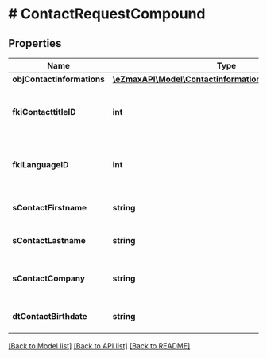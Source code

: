 # # ContactRequestCompound

## Properties

Name | Type | Description | Notes
------------ | ------------- | ------------- | -------------
**objContactinformations** | [**\eZmaxAPI\Model\ContactinformationsRequestCompound**](ContactinformationsRequestCompound.md) |  |
**fkiContacttitleID** | **int** | The unique ID of the Contacttitle.  Valid values:  |Value|Description| |-|-| |1|Ms.| |2|Mr.| |4|(Blank)| |5|Me (For Notaries)| |
**fkiLanguageID** | **int** | The unique ID of the Language.  Valid values:  |Value|Description| |-|-| |1|French| |2|English| |
**sContactFirstname** | **string** | The First name of the contact |
**sContactLastname** | **string** | The Last name of the contact |
**sContactCompany** | **string** | The Company name of the contact |
**dtContactBirthdate** | **string** | The Birth Date of the contact | [optional]

[[Back to Model list]](../../README.md#models) [[Back to API list]](../../README.md#endpoints) [[Back to README]](../../README.md)
